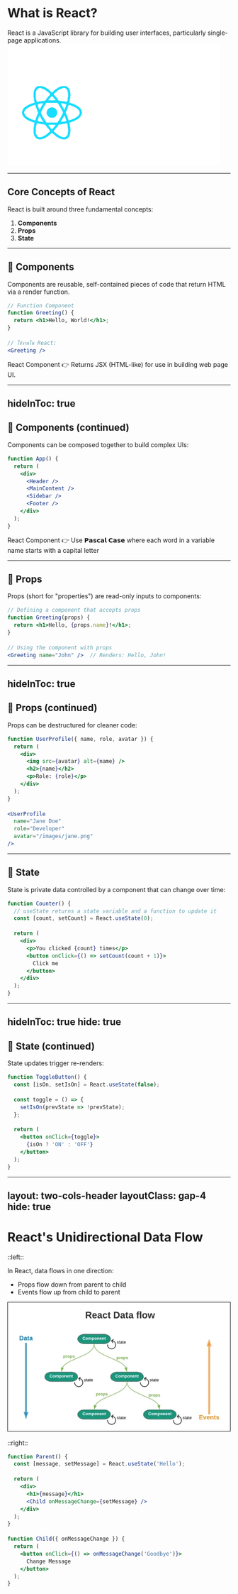 # What is React?

React is a JavaScript library for building user interfaces, particularly single-page applications.
<img src="/assets/react-js-ani.gif" class="mt-10 w-[75%] mx-auto w-100" />

---

## Core Concepts of React

React is built around three fundamental concepts:

1. **Components**
2. **Props**
3. **State**

---

## 🧩 Components

Components are reusable, self-contained pieces of code that return HTML via a render function.

```jsx
// Function Component
function Greeting() {
  return <h1>Hello, World!</h1>;
}

// ใช้งานใน React:
<Greeting />

```

React Component 👉 Returns JSX (HTML-like) for use in building web page UI.

---
hideInToc: true
---

## 🧩 Components (continued)

Components can be composed together to build complex UIs:

```jsx
function App() {
  return (
    <div>
      <Header />
      <MainContent />
      <Sidebar />
      <Footer />
    </div>
  );
}
```

React Component 👉 Use 𝗣𝗮𝘀𝗰𝗮𝗹 𝗖𝗮𝘀𝗲 where each word in a variable name starts with a capital letter
<!--
Pascal case สำหรับ components
-->

---

## 🎁 Props 

Props (short for "properties") are read-only inputs to components:

```jsx
// Defining a component that accepts props
function Greeting(props) {
  return <h1>Hello, {props.name}!</h1>;
}

// Using the component with props
<Greeting name="John" />  // Renders: Hello, John!
```

<!--
Props ทำหน้าที่เหมือน 'กล่องข้อมูล' ที่เราส่งไปให้ Component ลูก
Component ลูกจะ ‘อ่าน’ ข้อมูลจาก props เท่านั้น — ไม่สามารถแก้ไข props ได้
เพราะ props เป็น read-only หรือ ‘อ่านได้อย่างเดียว’ เพื่อให้ข้อมูลปลอดภัยและควบคุมง่าย”
-->

---
hideInToc: true
---

## 🎁 Props (continued)

Props can be destructured for cleaner code:

```jsx
function UserProfile({ name, role, avatar }) {
  return (
    <div>
      <img src={avatar} alt={name} />
      <h2>{name}</h2>
      <p>Role: {role}</p>
    </div>
  );
}

<UserProfile 
  name="Jane Doe" 
  role="Developer" 
  avatar="/images/jane.png" 
/>
```

---

## 🔁 State

State is private data controlled by a component that can change over time:

```jsx
function Counter() {
  // useState returns a state variable and a function to update it
  const [count, setCount] = React.useState(0);
  
  return (
    <div>
      <p>You clicked {count} times</p>
      <button onClick={() => setCount(count + 1)}>
        Click me
      </button>
    </div>
  );
}
```

<!--
State คือ ข้อมูลภายในของ Component ที่สามารถเปลี่ยนแปลงได้เมื่อมีการโต้ตอบ เช่น คลิกปุ่ม หรือพิมพ์ข้อความ

ลองนึกว่า Component คือตัวละครในเกม
และ state คือ ค่าพลังชีวิต หรือ คะแนน — ที่เปลี่ยนได้ตลอดเวลา
ถ้ามีการเปลี่ยนแปลงค่า state → React จะ re-render หน้าจอใหม่ให้เราอัตโนมัติ”
-->

---
hideInToc: true
hide: true
---

## 🔁 State (continued)

State updates trigger re-renders:

```jsx
function ToggleButton() {
  const [isOn, setIsOn] = React.useState(false);
  
  const toggle = () => {
    setIsOn(prevState => !prevState);
  };
  
  return (
    <button onClick={toggle}>
      {isOn ? 'ON' : 'OFF'}
    </button>
  );
}
```
<!-- duplicate not necessary -->
---
layout: two-cols-header
layoutClass: gap-4
hide: true
---

# React's Unidirectional Data Flow

::left::

In React, data flows in one direction:
- Props flow down from parent to child
- Events flow up from child to parent

<img src="/assets/react-data-flow.jpg" class="mt-5 me-5" />

::right::

```jsx
function Parent() {
  const [message, setMessage] = React.useState('Hello');
  
  return (
    <div>
      <h1>{message}</h1>
      <Child onMessageChange={setMessage} />
    </div>
  );
}

function Child({ onMessageChange }) {
  return (
    <button onClick={() => onMessageChange('Goodbye')}>
      Change Message
    </button>
  );
}
```

